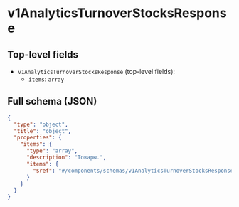 # v1AnalyticsTurnoverStocksResponse

## Top-level fields
- `v1AnalyticsTurnoverStocksResponse` (top-level fields):
  - `items`: `array`

## Full schema (JSON)
```json
{
  "type": "object",
  "title": "object",
  "properties": {
    "items": {
      "type": "array",
      "description": "Товары.",
      "items": {
        "$ref": "#/components/schemas/v1AnalyticsTurnoverStocksResponseItem"
      }
    }
  }
}
```
